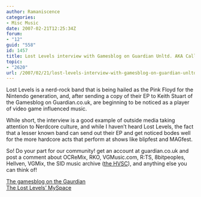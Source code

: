 ```yaml
---
author: Ramaniscence
categories:
- Misc Music
date: 2007-02-21T12:25:34Z
forum:
- "12"
guid: "558"
id: 1457
title: Lost Levels interview with Gamesblog on Guardian Unltd. AKA Call To Arms!
topic:
- "2620"
url: /2007/02/21/lost-levels-interview-with-gamesblog-on-guardian-unltd-aka-call-to-arms/
---
```


Lost Levels is a nerd-rock band that is being hailed as the Pink Floyd for the Nintendo generation, and, after sending a copy of their EP to Keith Stuart of the Gamesblog on Guardian.co.uk, are beginning to be noticed as a player of video game influenced music.
  
While short, the interview is a good example of outside media taking attention to Nerdcore culture, and while I haven&#8217;t heard Lost Levels, the fact that a lesser known band can send out their EP and get noticed bodes well for the more hardcore acts that perform at shows like blipfest and MAGfest.

So! Do your part for our community! get an account at guardian.co.uk and post a comment about OCReMix, RKO, VGMusic.com, R:TS, 8bitpeoples, Hellven, VGMix, the SID music archive (<a target="_blank" href="http://www.hvsc.c64.org/">the HVSC</a>), and anything else you can think of!

<a target="_blank" href="http://blogs.guardian.co.uk/games/archives/2007/02/20/lost_levels_and_why_the_kids_love_old_game_music.html">The gamesblog on the Gaurdian</a>  
<a target="_blank" href="http://www.myspace.com/thelostlevels">The Lost Levels&#8217; MySpace</a>